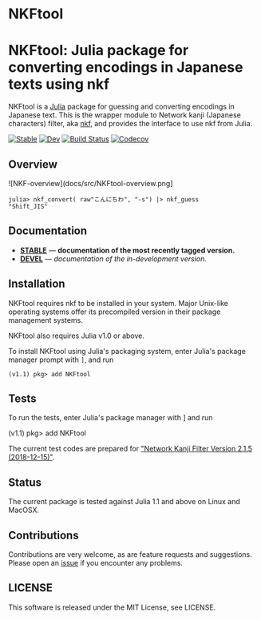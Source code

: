 # NKFtool

NKFtool: Julia package for converting encodings in Japanese texts using nkf
====================================

NKFtool is a [Julia](https://julialang.org) package for guessing and converting
encodings in Japanese text.  This is the wrapper module
to Network kanji (Japanese characters) filter,
aka [nkf](https://osdn.net/projects/nkf/),
and provides the interface to use nkf from Julia.

[![Stable](https://img.shields.io/badge/docs-stable-blue.svg)](https://hsugawa8651.github.io/NKFtool.jl/stable)
[![Dev](https://img.shields.io/badge/docs-dev-blue.svg)](https://hsugawa8651.github.io/NKFtool.jl/dev)
[![Build Status](https://travis-ci.com/hsugawa8651/NKFtool.jl.svg?branch=master)](https://travis-ci.com/hsugawa8651/NKFtool.jl)
[![Codecov](https://codecov.io/gh/hsugawa8651/NKFtool.jl/branch/master/graph/badge.svg)](https://codecov.io/gh/hsugawa8651/NKFtool.jl)

Overview
------------

![NKF-overview](docs/src/NKFtool-overview.png]


```julia-repl
julia> nkf_convert( raw"こんにちわ", "-s") |> nkf_guess
"Shift_JIS"
```

Documentation
------------

- [**STABLE**](https://hsugawa8651.github.io/NKFtool.jl/stable) &mdash; **documentation of the most recently tagged version.**
- [**DEVEL**](https://hsugawa8651.github.io/NKFtool.jl/dev) &mdash; *documentation of the in-development version.*


Installation
------------

NKFtool requires nkf to be installed in your system. Major Unix-like operating systems offer its precompiled version in their package management systems.

NKFtool also requires Julia v1.0 or above.

To install NKFtool using Julia's packaging system, enter Julia's package manager prompt with `]`, and run

    (v1.1) pkg> add NKFtool

Tests
------------

To run the tests, enter Julia's package manager with ] and run

(v1.1) pkg> add NKFtool

The current test codes are prepared
for ["Network Kanji Filter Version 2.1.5 (2018-12-15)"](https://osdn.net/projects/nkf/releases/70406).

Status
------------
The current package is tested against Julia 1.1 and above on Linux and MacOSX.


## Contributions

Contributions are very welcome, as are feature requests and suggestions. Please open an [issue](https://github.com/hsugawa8651/NKFtool.jl/issues) if you encounter any problems.

## LICENSE

This software is released under the MIT License, see LICENSE.
